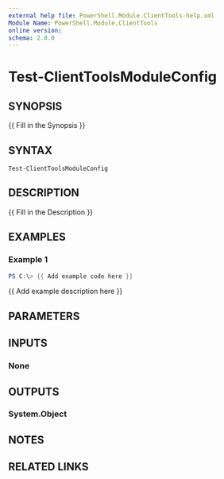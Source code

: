 ```yaml
---
external help file: PowerShell.Module.ClientTools-help.xml
Module Name: PowerShell.Module.ClientTools
online version:
schema: 2.0.0
---
```


# Test-ClientToolsModuleConfig

## SYNOPSIS
{{ Fill in the Synopsis }}

## SYNTAX

```
Test-ClientToolsModuleConfig
```

## DESCRIPTION
{{ Fill in the Description }}

## EXAMPLES

### Example 1
```powershell
PS C:\> {{ Add example code here }}
```

{{ Add example description here }}

## PARAMETERS

## INPUTS

### None

## OUTPUTS

### System.Object
## NOTES

## RELATED LINKS
